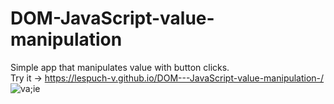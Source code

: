 # DOM-JavaScript-value-manipulation
Simple app that manipulates value with button clicks. <br>
Try it -> https://lespuch-v.github.io/DOM---JavaScript-value-manipulation-/ <br>
![va;ie](https://user-images.githubusercontent.com/36127590/134821442-7746884f-5171-4520-8b1f-21dd0f0210f6.PNG)
